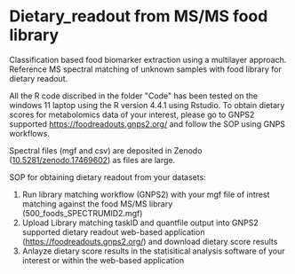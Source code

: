 # Dietary_readout from MS/MS food library
Classification based food biomarker extraction using a multilayer approach. Reference MS spectral matching of unknown samples with food library for dietary readout.

All the R code discribed in the folder "Code" has been tested on the windows 11 laptop using the R version 4.4.1 using Rstudio. To obtain dietary scores for metabolomics data of your interest, please go to GNPS2 supported https://foodreadouts.gnps2.org/ and follow the SOP using GNPS workflows. 

Spectral files (mgf and csv) are deposited in Zenodo ([10.5281/zenodo.17469602](https://zenodo.org/records/17469602)) as files are large.

SOP for obtaining dietary readout from your datasets:

1. Run library matching workflow (GNPS2) with your mgf file of intrest matching against the food MS/MS library (500_foods_SPECTRUMID2.mgf)
2. Upload Library matching taskID and quantfile output into GNPS2 supported dietary readout web-based application (https://foodreadouts.gnps2.org/) and download dietary score results
3. Anlayze dietary score results in the statisitical analysis software of your interest or within the web-based application
